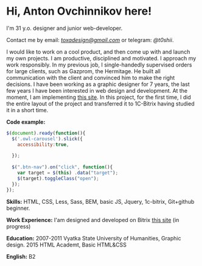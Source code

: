 Hi, Anton Ovchinnikov here! 
=======
I'm 31 y.o. designer and junior web-developer.

Сontact me by email: *toxadesign@gmail.com* or telegram: *@t0shii*.

I would like to work on a cool product, and then come up with and launch my own projects. 
I am productive, disciplined and motivated. I approach my work responsibly. 
In my previous job, I single-handedly supervised orders for large clients, such as Gazprom, the Hermitage.
He built all communication with the client and convinced him to make the right decisions. 
I have been working as a graphic designer for 7 years, the last few years I have been interested in web design and development.
At the moment, I am implementing [this site](http://www.rostec-sertifikat.ru/). In this project, for the first time,
I did the entire layout of the project and transferred it to 1C-Bitrix having studied it in a short time.


**Code example:**

```Javascript
$(document).ready(function(){
  $('.owl-carousel').slick({
    accessibility:true,
    
  });
  
  $(".btn-nav").on("click", function(){
    var target = $(this) .data("target");
    $(target).toggleClass("open");
  });
});
```

**Skills:** HTML, CSS, Less, Sass, BEM, basic JS, Jquery, 1c-bitrix, Git+github beginner.

**Work Experience:** I'am designed and developed on Bitrix [this site](http://www.rostec-sertifikat.ru/) (in progress) 

**Education:** 2007-2011 Vyatka State University of Humanities, Graphic design. 2015 HTML Academt, Basic HTML&CSS

**English:** B2